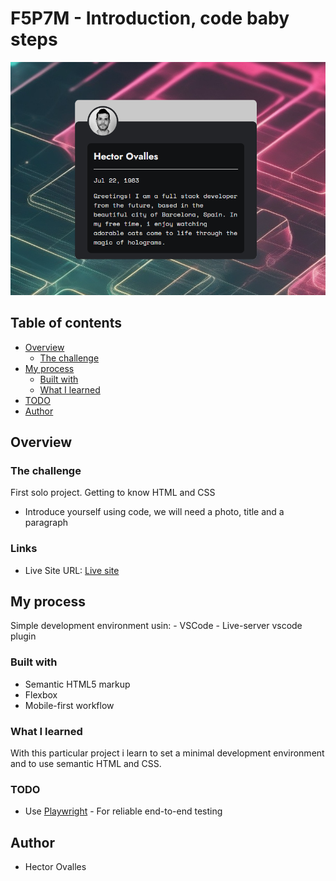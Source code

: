 # F5P7M - Introduction, code baby steps
![](./img/screenshot.png)
## Table of contents

- [Overview](#overview)
  - [The challenge](#the-challenge)
- [My process](#my-process)
  - [Built with](#built-with)
  - [What I learned](#what-i-learned)
- [TODO](#todo)
- [Author](#author)


## Overview

### The challenge

First solo project. Getting to know HTML and CSS

- Introduce yourself using code, we will need a photo, title and a paragraph

### Links

- Live Site URL: [Live site](https://devctor.github.io/F5P7-introduction-PP/)

## My process

Simple development environment usin:
    - VSCode
    - Live-server vscode plugin

### Built with

- Semantic HTML5 markup
- Flexbox
- Mobile-first workflow


### What I learned

With this particular project i learn to set a minimal development environment and to use semantic HTML and CSS.

### TODO
- Use [Playwright](https://playwright.dev/) - For reliable end-to-end testing

## Author
- Hector Ovalles
